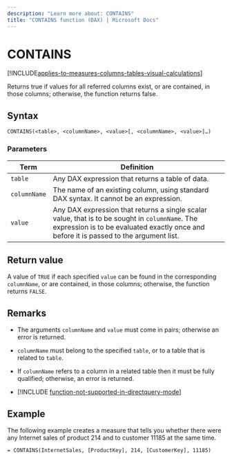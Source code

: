 ```yaml
---
description: "Learn more about: CONTAINS"
title: "CONTAINS function (DAX) | Microsoft Docs"
---
```

# CONTAINS

[!INCLUDE[applies-to-measures-columns-tables-visual-calculations](includes/applies-to-measures-columns-tables-visual-calculations.md)]

Returns true if values for all referred columns exist, or are contained, in those columns; otherwise, the function returns false.  
  
## Syntax  
  
```dax
CONTAINS(<table>, <columnName>, <value>[, <columnName>, <value>]…)  
```
  
### Parameters  

|Term|Definition|  
|--------|--------------|  
|`table`|Any DAX expression that returns a table of data.|  
|`columnName`|The name of an existing column, using standard DAX syntax. It cannot be an expression. |  
|`value`|Any DAX expression that returns a single scalar value, that is to be sought in `columnName`. The expression is to be evaluated exactly once and before it is passed to the argument list.  |  

## Return value

A value of `TRUE` if each specified `value` can be found in the corresponding `columnName`, or are contained, in those columns; otherwise, the function returns `FALSE`.  
  
## Remarks  
  
- The arguments `columnName` and `value` must come in pairs; otherwise an error is returned.  
  
- `columnName` must belong to the specified `table`, or to a table that is related to `table`.  
  
- If `columnName` refers to a column in a related table then it must be fully qualified; otherwise, an error is returned.  

- [!INCLUDE [function-not-supported-in-directquery-mode](includes/function-not-supported-in-directquery-mode.md)]

## Example

The following example creates a measure that tells you whether there were any Internet sales of product 214 and to customer 11185 at the same time.  
  
```dax
= CONTAINS(InternetSales, [ProductKey], 214, [CustomerKey], 11185)  
```
